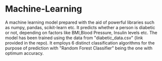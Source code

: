 # Machine-Learning
A machine learning model prepared with the aid of powerful libraries such as numpy, pandas, scikit-learn etc. It predicts whether a person is diabetic or not, depending on factors like BMI,Blood Pressure, Insulin levels etc. The model has been trained using the data from "diabetic_data.csv" (link provided in the repo). It employs 6 distinct classification algorithms for the purpose of prediction with "Random Forest Classifier" being the one with optimum accuracy.
